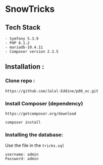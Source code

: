 # SnowTricks

## Tech Stack
```
- Symfony 5.3.9
- PHP 8.1.2
- mariadb-10.4.11
- Composer version 2.3.5
```
## Installation :
### Clone repo :
```
https://github.com/Jalal-Eddine/p06_oc.git
```
### Install Composer (dependency)
```
https://getcomposer.org/download
```
```
composer install
```
### Installing the database:
Use the file in the `tricks.sql`
```
username: admin
Password: admin
```

